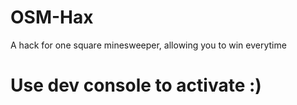 # OSM-Hax
A hack for one square minesweeper, allowing you to win everytime

# Use dev console to activate :)
